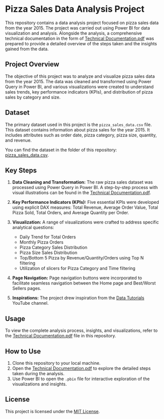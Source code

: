 # Pizza Sales Data Analysis Project

This repository contains a data analysis project focused on pizza sales data from the year 2015. The project was carried out using Power BI for data visualization and analysis. Alongside the analysis, a comprehensive technical documentation in the form of [Technical Documentation.pdf](Technical%20Documentation.pdf) was prepared to provide a detailed overview of the steps taken and the insights gained from the data.

## Project Overview

The objective of this project was to analyze and visualize pizza sales data from the year 2015. The data was cleaned and transformed using Power Query in Power BI, and various visualizations were created to understand sales trends, key performance indicators (KPIs), and distribution of pizza sales by category and size.

## Dataset

The primary dataset used in this project is the `pizza_sales_data.csv` file. This dataset contains information about pizza sales for the year 2015. It includes attributes such as order date, pizza category, pizza size, quantity, and revenue.

You can find the dataset in the folder of this repository: [pizza_sales_data.csv](dataset/pizza_sales_data.csv).

## Key Steps

1. **Data Cleaning and Transformation:** The raw pizza sales dataset was processed using Power Query in Power BI. A step-by-step process with visual illustrations can be found in the [Technical Documentation.pdf](Technical%20Documentation.pdf).

2. **Key Performance Indicators (KPIs):** Five essential KPIs were developed using explicit DAX measures: Total Revenue, Average Order Value, Total Pizza Sold, Total Orders, and Average Quantity per Order.

3. **Visualization:** A range of visualizations were crafted to address specific analytical questions:
   - Daily Trend for Total Orders
   - Monthly Pizza Orders
   - Pizza Category Sales Distribution
   - Pizza Size Sales Distribution
   - Top/Bottom 5 Pizza by Revenue/Quantity/Orders using Top N filtering
   - Utilization of slicers for Pizza Category and Time filtering

4. **Page Navigation:** Page navigation buttons were incorporated to facilitate seamless navigation between the Home page and Best/Worst Sellers pages.

5. **Inspirations:** The project drew inspiration from the [Data Tutorials]([link-to-channel](https://www.youtube.com/@datatutorials1)) YouTube channel.

## Usage

To view the complete analysis process, insights, and visualizations, refer to the [Technical Documentation.pdf](Technical%20Documentation.pdf) file in this repository.

## How to Use

1. Clone this repository to your local machine.
2. Open the [Technical Documentation.pdf](Technical%20Documentation.pdf) to explore the detailed steps taken during the analysis.
3. Use Power BI to open the `.pbix` file for interactive exploration of the visualizations and insights.

## License

This project is licensed under the [MIT License](LICENSE).
